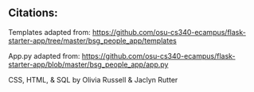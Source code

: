 

## Citations:

Templates adapted from: https://github.com/osu-cs340-ecampus/flask-starter-app/tree/master/bsg_people_app/templates

App.py adapted from: https://github.com/osu-cs340-ecampus/flask-starter-app/blob/master/bsg_people_app/app.py

CSS, HTML, & SQL by Olivia Russell & Jaclyn Rutter